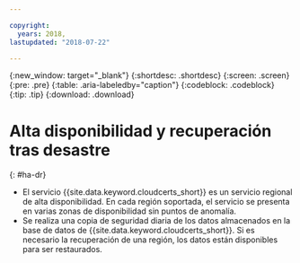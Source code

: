 ```yaml
---

copyright:
  years: 2018,
lastupdated: "2018-07-22"

---
```


{:new_window: target="_blank"}
{:shortdesc: .shortdesc}
{:screen: .screen}
{:pre: .pre}
{:table: .aria-labeledby="caption"}
{:codeblock: .codeblock}
{:tip: .tip}
{:download: .download}

# Alta disponibilidad y recuperación tras desastre
{: #ha-dr}

* El servicio {{site.data.keyword.cloudcerts_short}} es un servicio regional de alta disponibilidad. En cada región soportada, el servicio se presenta en varias zonas de disponibilidad sin puntos de anomalía.
* Se realiza una copia de seguridad diaria de los datos almacenados en la base de datos de {{site.data.keyword.cloudcerts_short}}. Si es necesario la recuperación de una región, los datos están disponibles para ser restaurados.
